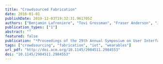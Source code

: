 ```yaml
---
title: "Crowdsourced Fabrication"
date: 2016-01-01
publishDate: 2019-12-03T19:32:31.961705Z
authors: ["Benjamin Lafreniere", "Tovi Grossman", "Fraser Anderson", "Justin Matejka", "Heather Kerrick", "Danil Nagy", "Lauren Vasey", "Evan Atherton", "Nicholas Beirne", "Marcelo H. Coelho", "Nicholas Cote", "Steven Li", "Andy Nogueira", "Long Nguyen", "Tobias Schwinn", "James Stoddart", "David Thomasson", "Ray Wang", "Thomas White", "David Benjamin", "Maurice Conti", "Achim Menges", "George Fitzmaurice"]
publication_types: ["1"]
abstract: ""
featured: false
publication: "*Proceedings of the 29th Annual Symposium on User Interface Software and Technology*"
tags: ["crowdsourcing", "fabrication", "iot", "wearables"]
url_pdf: "http://doi.acm.org/10.1145/2984511.2984553"
doi: "10.1145/2984511.2984553"
---
```


